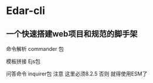 # Edar-cli

## 一个快速搭建web项目和规范的脚手架


命令解析 commander 包

模板拼接 Ejs包

问答命令 inquirer包 注意 这里必须8.2.5 否则 就得使用ESM了
